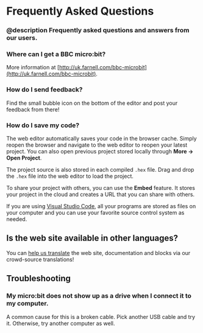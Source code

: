 # Frequently Asked Questions

### @description Frequently asked questions and answers from our users.

### Where can I get a BBC micro:bit?

More information at [http://uk.farnell.com/bbc-microbit](http://uk.farnell.com/bbc-microbit).

### How do I send feedback?

Find the small bubble icon on the bottom of the editor and
post your feedback from there!

### How do I save my code?

The web editor automatically saves your code in the browser cache. Simply reopen the browser and navigate to the web editor 
to reopen your latest project. You can also open previous project stored locally through **More -> Open Project**.

The project source is also stored in each compiled ``.hex`` file. Drag and drop the ``.hex`` file into the web editor to load the project.

To share your project with others, you can use the **Embed** feature. It stores your project in the cloud and creates a URL that you can share with others.

If you are using [Visual Studio Code](/code), all your programs are stored as files on your computer and you can use your favorite source control system as needed.

## Is the web site available in other languages?

You can [help us translate](/translate) the web site, documentation and blocks via our crowd-source translations! 

## Troubleshooting

### My micro:bit does not show up as a drive when I connect it to my computer.

A common cause for this is a broken cable. Pick another USB cable and try it. Otherwise, try another computer as well.